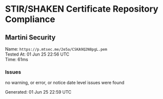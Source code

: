 # STIR/SHAKEN Certificate Repository Compliance

## Martini Security

Name: `https://p.mtsec.me/2e5a/CSKA9Q2N8pgL.pem`\
Tested At: 01 Jun 25 22:56 UTC\
Time: 61ms

### Issues

no warning, or error, or notice date level issues were found

Generated: 01 Jun 25 22:59 UTC